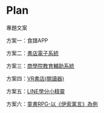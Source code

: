 # Plan

專題文案

方案一：食譜APP

方案二：[書店電子系統](https://stevenshih-0402.github.io/Plan/index1.html)

方案三：[商學院教育輔助系統](https://stevenshih-0402.github.io/Plan/index2.html)

方案四：[VR書店(閱讀器)](https://stevenshih-0402.github.io/Plan/index3.html)

方案五：[LINE學分小精靈](https://stevenshih-0402.github.io/Plan/index4.html)

方案六：[童書RPG-以《伊索寓言》為例](https://stevenshih-0402.github.io/Plan/index5.html)
